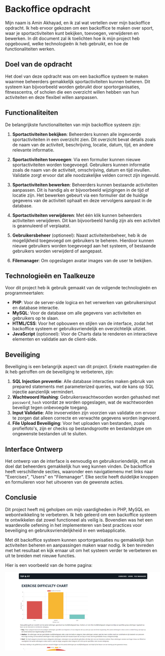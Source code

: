 # Backoffice opdracht

Mijn naam is Amin Akhayad, en ik zal wat vertellen over mijn backoffice opdracht. Ik heb ervoor gekozen om een backoffice te maken over sport, waar je sportactiviteiten kunt bekijken, toevoegen, verwijderen en bewerken. In dit document zal ik toelichten hoe ik mijn project heb opgebouwd, welke technologieën ik heb gebruikt, en hoe de functionaliteiten werken.

## Doel van de opdracht

Het doel van deze opdracht was om een backoffice systeem te maken waarmee beheerders gemakkelijk sportactiviteiten kunnen beheren. Dit systeem kan bijvoorbeeld worden gebruikt door sportorganisaties, fitnesscentra, of scholen die een overzicht willen hebben van hun activiteiten en deze flexibel willen aanpassen.

## Functionaliteiten

De belangrijkste functionaliteiten van mijn backoffice systeem zijn:

1. **Sportactiviteiten bekijken**: Beheerders kunnen alle ingevoerde sportactiviteiten in een overzicht zien. Dit overzicht bevat details zoals de naam van de activiteit, beschrijving, locatie, datum, tijd, en andere relevante informatie.

2. **Sportactiviteiten toevoegen**: Via een formulier kunnen nieuwe sportactiviteiten worden toegevoegd. Gebruikers kunnen informatie zoals de naam van de activiteit, omschrijving, datum en tijd invullen. Validatie zorgt ervoor dat alle noodzakelijke velden correct zijn ingevuld.

3. **Sportactiviteiten bewerken**: Beheerders kunnen bestaande activiteiten aanpassen. Dit is handig als er bijvoorbeeld wijzigingen in de tijd of locatie zijn. Het bewerken gebeurt via een formulier dat de huidige gegevens van de activiteit ophaalt en deze vervolgens aanpast in de database.

4. **Sportactiviteiten verwijderen**: Met één klik kunnen beheerders activiteiten verwijderen. Dit kan bijvoorbeeld handig zijn als een activiteit is geannuleerd of verplaatst.

5. **Gebruikersbeheer** (optioneel): Naast activiteitenbeheer, heb ik de mogelijkheid toegevoegd om gebruikers te beheren. Hierdoor kunnen nieuwe gebruikers worden toegevoegd aan het systeem, of bestaande gebruikers worden verwijderd of aangepast.

6. **Filemanager**: Om opgeslagen avatar images van de user te bekijken.
## Technologieën en Taalkeuze

Voor dit project heb ik gebruik gemaakt van de volgende technologieën en programmeertalen:

- **PHP**: Voor de server-side logica en het verwerken van gebruikersinput en database interactie.
- **MySQL**: Voor de database om alle gegevens van activiteiten en gebruikers op te slaan.
- **HTML/CSS**: Voor het opbouwen en stijlen van de interface, zodat het backoffice systeem er gebruiksvriendelijk en overzichtelijk uitziet.
- **JavaScript** (optioneel): Voor de Charts data te renderen en interactieve elementen en validatie aan de client-side.
  
## Beveiliging

Beveiliging is een belangrijk aspect van dit project. Enkele maatregelen die ik heb getroffen om de beveiliging te verbeteren, zijn:

1. **SQL Injection preventie**: Alle database interacties maken gebruik van prepared statements met parameterized queries, wat de kans op SQL injectie aanzienlijk vermindert.
2. **Wachtwoord Hashing**: Gebruikerswachtwoorden worden gehashed met `password_hash` voordat ze worden opgeslagen, wat de wachtwoorden beveiligt tegen onbevoegde toegang.
3. **Input Validatie**: Alle invoervelden zijn voorzien van validatie om ervoor te zorgen dat alleen correcte en verwachte gegevens worden ingevoerd.
4. **File Upload Beveiliging**: Voor het uploaden van bestanden, zoals profielfoto's, zijn er checks op bestandsgrootte en bestandstype om ongewenste bestanden uit te sluiten.

## Interface Ontwerp

Het ontwerp van de interface is eenvoudig en gebruiksvriendelijk, met als doel dat beheerders gemakkelijk hun weg kunnen vinden. De backoffice heeft verschillende secties, waaronder een navigatiemenu met links naar "Exercises", "Users" en "Filemanager". Elke sectie heeft duidelijke knoppen en formulieren voor het uitvoeren van de gewenste acties.

## Conclusie

Dit project heeft mij geholpen om mijn vaardigheden in PHP, MySQL en webontwikkeling te verbeteren. Ik heb geleerd om een backoffice systeem te ontwikkelen dat zowel functioneel als veilig is. Bovendien was het een waardevolle oefening in het implementeren van best practices voor beveiliging en gebruiksvriendelijkheid in een webapplicatie. 

Met dit backoffice systeem kunnen sportorganisaties nu gemakkelijk hun activiteiten beheren en aanpassingen maken waar nodig. Ik ben tevreden met het resultaat en kijk ernaar uit om het systeem verder te verbeteren en uit te breiden met nieuwe functies.

Hier is een voorbeeld van de home pagina:

![My Image](public/assets/screenshot/home.png)